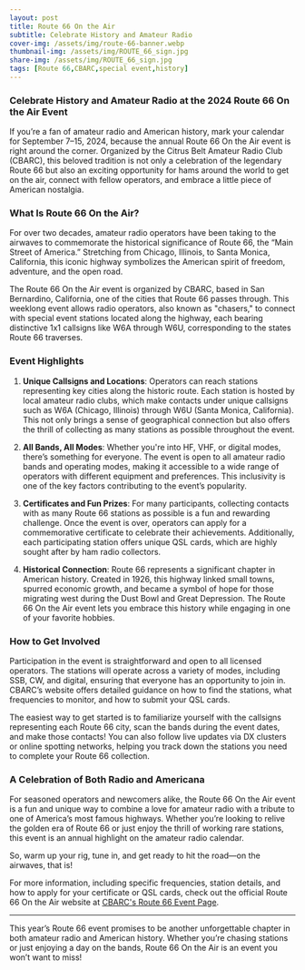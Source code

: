```yaml
---
layout: post
title: Route 66 On the Air
subtitle: Celebrate History and Amateur Radio
cover-img: /assets/img/route-66-banner.webp
thumbnail-img: /assets/img/ROUTE_66_sign.jpg
share-img: /assets/img/ROUTE_66_sign.jpg
tags: [Route 66,CBARC,special event,history]
---
```


### Celebrate History and Amateur Radio at the 2024 Route 66 On the Air Event

If you’re a fan of amateur radio and American history, mark your calendar for September 7–15, 2024, because the annual Route 66 On the Air event is right around the corner. Organized by the Citrus Belt Amateur Radio Club (CBARC), this beloved tradition is not only a celebration of the legendary Route 66 but also an exciting opportunity for hams around the world to get on the air, connect with fellow operators, and embrace a little piece of American nostalgia.

### What Is Route 66 On the Air?

For over two decades, amateur radio operators have been taking to the airwaves to commemorate the historical significance of Route 66, the “Main Street of America.” Stretching from Chicago, Illinois, to Santa Monica, California, this iconic highway symbolizes the American spirit of freedom, adventure, and the open road.

The Route 66 On the Air event is organized by CBARC, based in San Bernardino, California, one of the cities that Route 66 passes through. This weeklong event allows radio operators, also known as "chasers," to connect with special event stations located along the highway, each bearing distinctive 1x1 callsigns like W6A through W6U, corresponding to the states Route 66 traverses.

### Event Highlights

1. **Unique Callsigns and Locations**: Operators can reach stations representing key cities along the historic route. Each station is hosted by local amateur radio clubs, which make contacts under unique callsigns such as W6A (Chicago, Illinois) through W6U (Santa Monica, California). This not only brings a sense of geographical connection but also offers the thrill of collecting as many stations as possible throughout the event.
   
2. **All Bands, All Modes**: Whether you're into HF, VHF, or digital modes, there’s something for everyone. The event is open to all amateur radio bands and operating modes, making it accessible to a wide range of operators with different equipment and preferences. This inclusivity is one of the key factors contributing to the event’s popularity.
   
3. **Certificates and Fun Prizes**: For many participants, collecting contacts with as many Route 66 stations as possible is a fun and rewarding challenge. Once the event is over, operators can apply for a commemorative certificate to celebrate their achievements. Additionally, each participating station offers unique QSL cards, which are highly sought after by ham radio collectors.

4. **Historical Connection**: Route 66 represents a significant chapter in American history. Created in 1926, this highway linked small towns, spurred economic growth, and became a symbol of hope for those migrating west during the Dust Bowl and Great Depression. The Route 66 On the Air event lets you embrace this history while engaging in one of your favorite hobbies.

### How to Get Involved

Participation in the event is straightforward and open to all licensed operators. The stations will operate across a variety of modes, including SSB, CW, and digital, ensuring that everyone has an opportunity to join in. CBARC’s website offers detailed guidance on how to find the stations, what frequencies to monitor, and how to submit your QSL cards.

The easiest way to get started is to familiarize yourself with the callsigns representing each Route 66 city, scan the bands during the event dates, and make those contacts! You can also follow live updates via DX clusters or online spotting networks, helping you track down the stations you need to complete your Route 66 collection.

### A Celebration of Both Radio and Americana

For seasoned operators and newcomers alike, the Route 66 On the Air event is a fun and unique way to combine a love for amateur radio with a tribute to one of America’s most famous highways. Whether you’re looking to relive the golden era of Route 66 or just enjoy the thrill of working rare stations, this event is an annual highlight on the amateur radio calendar.

So, warm up your rig, tune in, and get ready to hit the road—on the airwaves, that is!

For more information, including specific frequencies, station details, and how to apply for your certificate or QSL cards, check out the official Route 66 On the Air website at [CBARC's Route 66 Event Page](https://w6jbt.org/?page_id=19).

---

This year’s Route 66 event promises to be another unforgettable chapter in both amateur radio and American history. Whether you’re chasing stations or just enjoying a day on the bands, Route 66 On the Air is an event you won’t want to miss!
